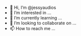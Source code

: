 - 👋 Hi, I’m @jessyaudios
- 👀 I’m interested in ...
- 🌱 I’m currently learning ...
- 💞️ I’m looking to collaborate on ...
- 📫 How to reach me ...

<!---
jessyaudios/jessyaudios is a ✨ special ✨ repository because its `README.md` (this file) appears on your GitHub profile.
You can click the Preview link to take a look at your changes.
--->
